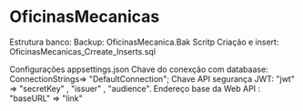 # OficinasMecanicas

Estrutura banco:
  Backup: OficinasMecanica.Bak
  Scritp Criação e insert: OficinasMecanicas_Crreate_Inserts.sql

Configurações
    appsettings.json
     Chave do conexção com databaase:  ConnectionStrings=> "DefaultConnection";
     Chave API segurança JWT:  "jwt" =>  "secretKey" , "issuer" , "audience".
     Endereço base da Web API : "baseURL" =>  "link"
     
